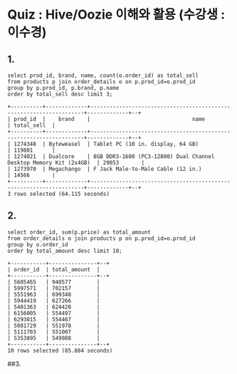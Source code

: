 # Quiz : Hive/Oozie 이해와 활용 (수강생 : 이수경)

## 1.
<pre><code>select prod_id, brand, name, count(o.order_id) as total_sell
from products p join order_details o on p.prod_id=o.prod_id
group by p.prod_id, p.brand, p.name
order by total_sell desc limit 3;
</pre></code>

<pre><code>+----------+-------------+--------------------------------------------------------------------+-------------+--+
| prod_id  |    brand    |                                name                                | total_sell  |
+----------+-------------+--------------------------------------------------------------------+-------------+--+
| 1274348  | Byteweasel  | Tablet PC (10 in. display, 64 GB)                                  | 119801      |
| 1274021  | Dualcore    | 8GB DDR3-1600 (PC3-12800) Dual Channel Desktop Memory Kit (2x4GB)  | 29053       |
| 1273970  | Megachango  | F Jack Male-to-Male Cable (12 in.)                                 | 14566       |
+----------+-------------+--------------------------------------------------------------------+-------------+--+
3 rows selected (64.115 seconds)
</pre></code>

## 2.
<pre><code>select order_id, sum(p.price) as total_amount
from order_details o join products p on p.prod_id=o.prod_id
group by o.order_id
order by total_amount desc limit 10;</pre></code>

<pre><code>+-----------+---------------+--+
| order_id  | total_amount  |
+-----------+---------------+--+
| 5605465   | 940577        |
| 5997571   | 702157        |
| 5551963   | 699348        |
| 5944419   | 627266        |
| 5401363   | 624428        |
| 6156005   | 554497        |
| 6293815   | 554467        |
| 5081729   | 551978        |
| 5111703   | 551007        |
| 5353895   | 549988        |
+-----------+---------------+--+
10 rows selected (85.884 seconds)
</pre></code>

##3. 
